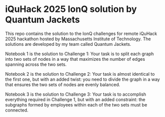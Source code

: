 # iQuHack 2025 IonQ solution by Quantum Jackets

This repo contains the solution to the IonQ challenges for remote iQuHack 2025 hackathon hosted by Massachusetts Institute of Technology.
The solutions are developed by my team called Quantum Jackets.

Notebook 1 is the solution to Challenge 1: 
Your task is to split each graph into two sets of nodes in a way that maximizes the number of edges spanning across the two sets.

Notebook 2 is the solution to Challenge 2:
Your task is almost identical to the first one, but with an added twist: you need to divide the graph in a way that ensures the two sets of nodes are evenly balanced.

Notebook 3 is the solution to Challenge 3:
Your task is to accomplish everything required in Challenge 1, but with an added constraint: the subgraphs formed by employees within each of the two sets must be connected.
